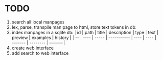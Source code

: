 # TODO

1. search all local manpages
2. lex, parse, transpile man page to html, store text tokens in db:
3. index manpages in a sqlite db:
   | id | path | title | description | type | text | preview | examples | history |
   | -- | ---- | ----- | ----------- | ---- | ---- | ------- | -------- | ------- |
4. create web interface
5. add search to web interface

